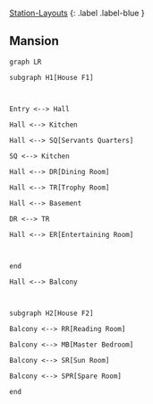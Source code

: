 [Station-Layouts](Game/Station-Layouts)
{: .label .label-blue }

## Mansion
```mermaid
graph LR    

subgraph H1[House F1]

  

Entry <--> Hall

Hall <--> Kitchen

Hall <--> SQ[Servants Quarters]

SQ <--> Kitchen

Hall <--> DR[Dining Room]

Hall <--> TR[Trophy Room]

Hall <--> Basement

DR <--> TR

Hall <--> ER[Entertaining Room]

  

end  

Hall <--> Balcony

  

subgraph H2[House F2]

Balcony <--> RR[Reading Room]

Balcony <--> MB[Master Bedroom]

Balcony <--> SR[Sun Room]

Balcony <--> SPR[Spare Room]

end
```